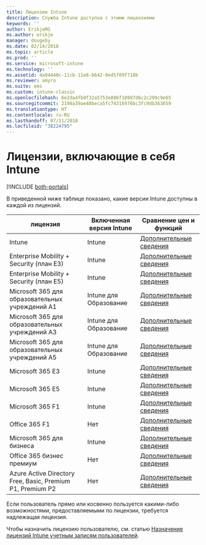 ```yaml
---
title: Лицензии Intune
description: Служба Intune доступна с этими лицензиями
keywords: ''
author: ErikjeMS
ms.author: erikje
manager: dougeby
ms.date: 02/14/2018
ms.topic: article
ms.prod: ''
ms.service: microsoft-intune
ms.technology: ''
ms.assetid: 4a94440c-11cb-11e8-b642-0ed5f89f718b
ms.reviewer: amyro
ms.suite: ems
ms.custom: intune-classic
ms.openlocfilehash: 6e2da4fb0f32a5753e886f18987d6c2c299c9e65
ms.sourcegitcommit: 2198a39ae48beca5fc74316976bc3fc9db363659
ms.translationtype: HT
ms.contentlocale: ru-RU
ms.lasthandoff: 07/11/2018
ms.locfileid: "38224795"
---
```

# <a name="licenses-that-include-intune"></a>Лицензии, включающие в себя Intune

[!INCLUDE [both-portals](./includes/note-for-both-portals.md)]

В приведенной ниже таблице показано, какие версии Intune доступны в каждой из лицензий.

| лицензия | Включенная версия Intune | Сравнение цен и функций |
|-----------------------------------------------------------------------|-------------------------------------------------------------|---|
| Intune | Intune | [Дополнительные сведения](https://www.microsoft.com/en-us/cloud-platform/microsoft-intune-pricing) |
| Enterprise Mobility + Security (план E3) | Intune | [Дополнительные сведения](https://www.microsoft.com/en-us/cloud-platform/microsoft-intune-pricing) |
| Enterprise Mobility + Security (план E5) | Intune | [Дополнительные сведения](https://www.microsoft.com/en-us/cloud-platform/microsoft-intune-pricing) |
| Microsoft 365 для образовательных учреждений A1 | Intune для Образование | [Дополнительные сведения](https://www.microsoft.com/en-us/education/buy-license/microsoft365/default.aspx#) |
| Microsoft 365 для образовательных учреждений A3 | Intune для Образование | [Дополнительные сведения](https://www.microsoft.com/en-us/education/buy-license/microsoft365/default.aspx#) |
| Microsoft 365 для образовательных учреждений A5 | Intune для Образование | [Дополнительные сведения](https://www.microsoft.com/en-us/education/buy-license/microsoft365/default.aspx#) |
| Microsoft 365 E3 | Intune | [Дополнительные сведения](https://www.microsoft.com/en-US/microsoft-365/enterprise) |
| Microsoft 365 E5 | Intune | [Дополнительные сведения](https://www.microsoft.com/en-US/microsoft-365/enterprise) |
| Microsoft 365 F1 | Intune | [Дополнительные сведения](https://www.microsoft.com/en-us/microsoft-365/enterprise/firstline) |
| Office 365 F1 | Нет | [Дополнительные сведения](https://www.microsoft.com/en-us/microsoft-365/enterprise/firstline) |
| Microsoft 365 для бизнеса | Intune | [Дополнительные сведения](https://www.microsoft.com/en-us/microsoft-365/business) |
| Office 365 бизнес премиум | Нет | [Дополнительные сведения](https://www.microsoft.com/en-us/microsoft-365/business) |
| Azure Active Directory Free, Basic, Premium P1, Premium P2 | Нет | [Дополнительные сведения](https://azure.microsoft.com/pricing/details/active-directory/) |

Если пользователь прямо или косвенно пользуется какими-либо возможностями, предоставляемыми по лицензии, требуется надлежащая лицензия.

Чтобы назначить лицензию пользователю, см. статью [Назначение лицензий Intune учетным записям пользователей](licenses-assign.md).

